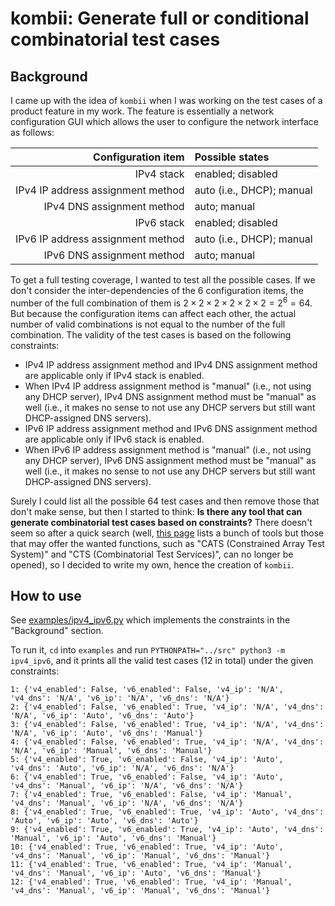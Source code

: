# kombii: Generate full or conditional combinatorial test cases

## Background

I came up with the idea of `kombii` when I was working on the test cases of a product feature in my work. The feature is essentially a network configuration GUI which allows the user to configure the network interface as follows:

| Configuration item                | Possible states           |
|----------------------------------:|:--------------------------|
| IPv4 stack                        | enabled; disabled         |
| IPv4 IP address assignment method | auto (i.e., DHCP); manual |
| IPv4 DNS assignment method        | auto; manual              |
| IPv6 stack                        | enabled; disabled         |
| IPv6 IP address assignment method | auto (i.e., DHCP); manual |
| IPv6 DNS assignment method        | auto; manual              |

To get a full testing coverage, I wanted to test all the possible cases. If we don't consider the inter-dependencies of the 6 configuration items, the number of the full combination of them is $2 \times 2 \times 2 \times 2 \times 2 \times 2 = 2^6 = 64$. But because the configuration items can affect each other, the actual number of valid combinations is not equal to the number of the full combination. The validity of the test cases is based on the following constraints:
- IPv4 IP address assignment method and IPv4 DNS assignment method are applicable only if IPv4 stack is enabled.
- When IPv4 IP address assignment method is "manual" (i.e., not using any DHCP server), IPv4 DNS assignment method must be "manual" as well (i.e., it makes no sense to not use any DHCP servers but still want DHCP-assigned DNS servers).
- IPv6 IP address assignment method and IPv6 DNS assignment method are applicable only if IPv6 stack is enabled.
- When IPv6 IP address assignment method is "manual" (i.e., not using any DHCP server), IPv6 DNS assignment method must be "manual" as well (i.e., it makes no sense to not use any DHCP servers but still want DHCP-assigned DNS servers).

Surely I could list all the possible 64 test cases and then remove those that don't make sense, but then I started to think: **Is there any tool that can generate combinatorial test cases based on constraints?** There doesn't seem so after a quick search (well, [this page](https://github.com/jaccz/pairwise/blob/main/tools.md) lists a bunch of tools but those that may offer the wanted functions, such as "CATS (Constrained Array Test System)" and "CTS (Combinatorial Test Services)", can no longer be opened), so I decided to write my own, hence the creation of `kombii`.

## How to use

See [examples/ipv4_ipv6.py](./examples/ipv4_ipv6.py) which implements the constraints in the "Background" section.

To run it, `cd` into `examples` and run `PYTHONPATH="../src" python3 -m ipv4_ipv6`, and it prints all the valid test cases (12 in total) under the given constraints:

```
1: {'v4_enabled': False, 'v6_enabled': False, 'v4_ip': 'N/A', 'v4_dns': 'N/A', 'v6_ip': 'N/A', 'v6_dns': 'N/A'}
2: {'v4_enabled': False, 'v6_enabled': True, 'v4_ip': 'N/A', 'v4_dns': 'N/A', 'v6_ip': 'Auto', 'v6_dns': 'Auto'}
3: {'v4_enabled': False, 'v6_enabled': True, 'v4_ip': 'N/A', 'v4_dns': 'N/A', 'v6_ip': 'Auto', 'v6_dns': 'Manual'}
4: {'v4_enabled': False, 'v6_enabled': True, 'v4_ip': 'N/A', 'v4_dns': 'N/A', 'v6_ip': 'Manual', 'v6_dns': 'Manual'}
5: {'v4_enabled': True, 'v6_enabled': False, 'v4_ip': 'Auto', 'v4_dns': 'Auto', 'v6_ip': 'N/A', 'v6_dns': 'N/A'}
6: {'v4_enabled': True, 'v6_enabled': False, 'v4_ip': 'Auto', 'v4_dns': 'Manual', 'v6_ip': 'N/A', 'v6_dns': 'N/A'}
7: {'v4_enabled': True, 'v6_enabled': False, 'v4_ip': 'Manual', 'v4_dns': 'Manual', 'v6_ip': 'N/A', 'v6_dns': 'N/A'}
8: {'v4_enabled': True, 'v6_enabled': True, 'v4_ip': 'Auto', 'v4_dns': 'Auto', 'v6_ip': 'Auto', 'v6_dns': 'Auto'}
9: {'v4_enabled': True, 'v6_enabled': True, 'v4_ip': 'Auto', 'v4_dns': 'Manual', 'v6_ip': 'Auto', 'v6_dns': 'Manual'}
10: {'v4_enabled': True, 'v6_enabled': True, 'v4_ip': 'Auto', 'v4_dns': 'Manual', 'v6_ip': 'Manual', 'v6_dns': 'Manual'}
11: {'v4_enabled': True, 'v6_enabled': True, 'v4_ip': 'Manual', 'v4_dns': 'Manual', 'v6_ip': 'Auto', 'v6_dns': 'Manual'}
12: {'v4_enabled': True, 'v6_enabled': True, 'v4_ip': 'Manual', 'v4_dns': 'Manual', 'v6_ip': 'Manual', 'v6_dns': 'Manual'}
```
